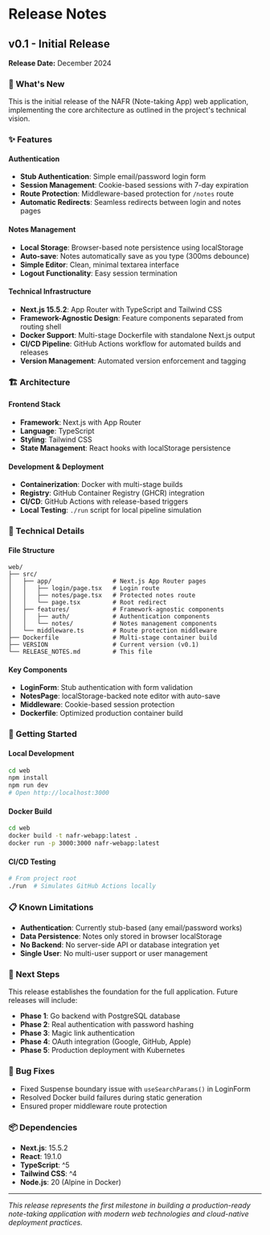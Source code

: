 # Release Notes

## v0.1 - Initial Release

**Release Date:** December 2024

### 🎉 What's New

This is the initial release of the NAFR (Note-taking App) web application, implementing the core architecture as outlined in the project's technical vision.

### ✨ Features

#### Authentication

- **Stub Authentication**: Simple email/password login form
- **Session Management**: Cookie-based sessions with 7-day expiration
- **Route Protection**: Middleware-based protection for `/notes` route
- **Automatic Redirects**: Seamless redirects between login and notes pages

#### Notes Management

- **Local Storage**: Browser-based note persistence using localStorage
- **Auto-save**: Notes automatically save as you type (300ms debounce)
- **Simple Editor**: Clean, minimal textarea interface
- **Logout Functionality**: Easy session termination

#### Technical Infrastructure

- **Next.js 15.5.2**: App Router with TypeScript and Tailwind CSS
- **Framework-Agnostic Design**: Feature components separated from routing shell
- **Docker Support**: Multi-stage Dockerfile with standalone Next.js output
- **CI/CD Pipeline**: GitHub Actions workflow for automated builds and releases
- **Version Management**: Automated version enforcement and tagging

### 🏗️ Architecture

#### Frontend Stack

- **Framework**: Next.js with App Router
- **Language**: TypeScript
- **Styling**: Tailwind CSS
- **State Management**: React hooks with localStorage persistence

#### Development & Deployment

- **Containerization**: Docker with multi-stage builds
- **Registry**: GitHub Container Registry (GHCR) integration
- **CI/CD**: GitHub Actions with release-based triggers
- **Local Testing**: `./run` script for local pipeline simulation

### 🔧 Technical Details

#### File Structure

```
web/
├── src/
│   ├── app/                 # Next.js App Router pages
│   │   ├── login/page.tsx   # Login route
│   │   ├── notes/page.tsx   # Protected notes route
│   │   └── page.tsx         # Root redirect
│   ├── features/            # Framework-agnostic components
│   │   ├── auth/            # Authentication components
│   │   └── notes/           # Notes management components
│   └── middleware.ts        # Route protection middleware
├── Dockerfile               # Multi-stage container build
├── VERSION                  # Current version (v0.1)
└── RELEASE_NOTES.md         # This file
```

#### Key Components

- **LoginForm**: Stub authentication with form validation
- **NotesPage**: localStorage-backed note editor with auto-save
- **Middleware**: Cookie-based session protection
- **Dockerfile**: Optimized production container build

### 🚀 Getting Started

#### Local Development

```bash
cd web
npm install
npm run dev
# Open http://localhost:3000
```

#### Docker Build

```bash
cd web
docker build -t nafr-webapp:latest .
docker run -p 3000:3000 nafr-webapp:latest
```

#### CI/CD Testing

```bash
# From project root
./run  # Simulates GitHub Actions locally
```

### 📋 Known Limitations

- **Authentication**: Currently stub-based (any email/password works)
- **Data Persistence**: Notes only stored in browser localStorage
- **No Backend**: No server-side API or database integration yet
- **Single User**: No multi-user support or user management

### 🔮 Next Steps

This release establishes the foundation for the full application. Future releases will include:

- **Phase 1**: Go backend with PostgreSQL database
- **Phase 2**: Real authentication with password hashing
- **Phase 3**: Magic link authentication
- **Phase 4**: OAuth integration (Google, GitHub, Apple)
- **Phase 5**: Production deployment with Kubernetes

### 🐛 Bug Fixes

- Fixed Suspense boundary issue with `useSearchParams()` in LoginForm
- Resolved Docker build failures during static generation
- Ensured proper middleware route protection

### 📦 Dependencies

- **Next.js**: 15.5.2
- **React**: 19.1.0
- **TypeScript**: ^5
- **Tailwind CSS**: ^4
- **Node.js**: 20 (Alpine in Docker)

---

_This release represents the first milestone in building a production-ready note-taking application with modern web technologies and cloud-native deployment practices._
